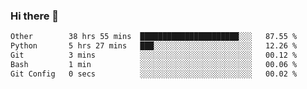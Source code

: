 ### Hi there 👋

<!--
**swolbroham/swolbroham** is a ✨ _special_ ✨ repository because its `README.md` (this file) appears on your GitHub profile.

Here are some ideas to get you started:

- 🔭 I’m currently working on ...
- 🌱 I’m currently learning ...
- 👯 I’m looking to collaborate on ...
- 🤔 I’m looking for help with ...
- 💬 Ask me about ...
- 📫 How to reach me: ...
- 😄 Pronouns: ...
- ⚡ Fun fact: ...
-->


<!--START_SECTION:waka-->

```txt
Other        38 hrs 55 mins  ██████████████████████░░░   87.55 %
Python       5 hrs 27 mins   ███░░░░░░░░░░░░░░░░░░░░░░   12.26 %
Git          3 mins          ░░░░░░░░░░░░░░░░░░░░░░░░░   00.12 %
Bash         1 min           ░░░░░░░░░░░░░░░░░░░░░░░░░   00.06 %
Git Config   0 secs          ░░░░░░░░░░░░░░░░░░░░░░░░░   00.02 %
```

<!--END_SECTION:waka-->
